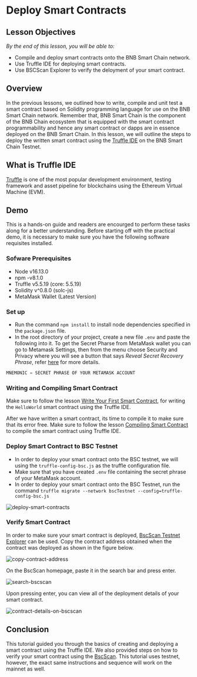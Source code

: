 # Deploy Smart Contracts

## Lesson Objectives 
*By the end of this lesson, you will be able to:*

- Compile and deploy smart contracts onto the BNB Smart Chain network.
- Use Truffle IDE for deploying smart contracts.
- Use BSCScan Explorer to verify the deloyment of your smart contract.

## Overview
In the previous lessons, we outlined how to write, compile and unit test a smart contract based on Solidity programming language for use on the BNB Smart Chain network. Remember that, BNB Smart Chain is the component of the BNB Chain ecosystem that is equipped with the smart contract programmability and hence any smart contract or dapps are in essence deployed on the BNB Smart Chain. In this lesson, we will outline the steps to deploy the written smart contract using the [Truffle IDE](https://trufflesuite.com/) on the BNB Smart Chain Testnet.

## What is Truffle IDE
[Truffle](https://trufflesuite.com/) is one of the most popular development environment, testing framework and asset pipeline for blockchains using the Ethereum Virtual Machine (EVM).

## Demo 
This is a hands-on guide and readers are encourged to perform these tasks along for a better understanding. Before starting off with the practical demo, it is necessary to make sure you have the following software requisites installed. 

### Sofware Prerequisites
- Node v16.13.0
- npm -v8.1.0
- Truffle v5.5.19 (core: 5.5.19)
- Solidity v^0.8.0 (solc-js)
- MetaMask Wallet (Latest Version)

### Set up
- Run the command `npm install` to install node dependencies specified in the `package.json` file.
- In the root directory of your project, create a new file `.env` and paste the following into it. To get the Secret Pharse from MetaMask wallet you can go to Metamask Settings, then from the menu choose Security and Privacy where you will see a button that says _Reveal Secret Recovery Phrase_, refer [here](https://metamask.zendesk.com/hc/en-us/articles/360015290032-How-to-reveal-your-Secret-Recovery-Phrase) for more details.

```jsx  
MNEMONIC = SECRET PHRASE OF YOUR METAMASK ACCOUNT   
```

### Writing and Compiling Smart Contract
Make sure to follow the lesson [Write Your First Smart Contract](first-smart-contract), for writing the `HelloWorld` smart contract using the Truffle IDE.

After we have written a smart contract, its time to compile it to make sure that its error free. Make sure to follow the lesson [Compiling Smart Contract](truffle-ide) to compile the smart contract using Truffle IDE.

### Deploy Smart Contract to BSC Testnet
- In order to deploy your smart contract onto the BSC testnet, we will using the `truffle-config-bsc.js` as the truffle configuration file. 
- Make sure that you have created `.env` file containing the secret phrase of your MetaMask account. 
- In order to deploy your smart contract onto the BSC Testnet, run the command `truffle migrate --network bscTestnet --config=truffle-config-bsc.js`

![deploy-smart-contracts](/02-deploy-smart-contracts.PNG)

### Verify Smart Contract 
In order to make sure your smart contract is deployed, [BscScan Testnet Explorer](https://testnet.bscscan.com/) can be used. Copy the contract address obtained when the contract was deployed as shown in the figure below.

![copy-contract-address](/03-contract-address.PNG)

On the BscScan homepage, paste it in the search bar and press enter.

![search-bscscan](/04-bscscan-explorer.PNG)

Upon pressing enter, you can view all of the deployment details of your smart contract.

![contract-details-on-bscscan](/05-contract-on-bscscan-explorer.PNG)

## Conclusion
This tutorial guided you through the basics of creating and deploying a smart contract using the Truffle IDE. We also provided steps on how to verify your smart contract using the [BscScan](https://bscscan.com/). This tutorial uses testnet, however, the exact same instructions and sequence will work on the mainnet as well.